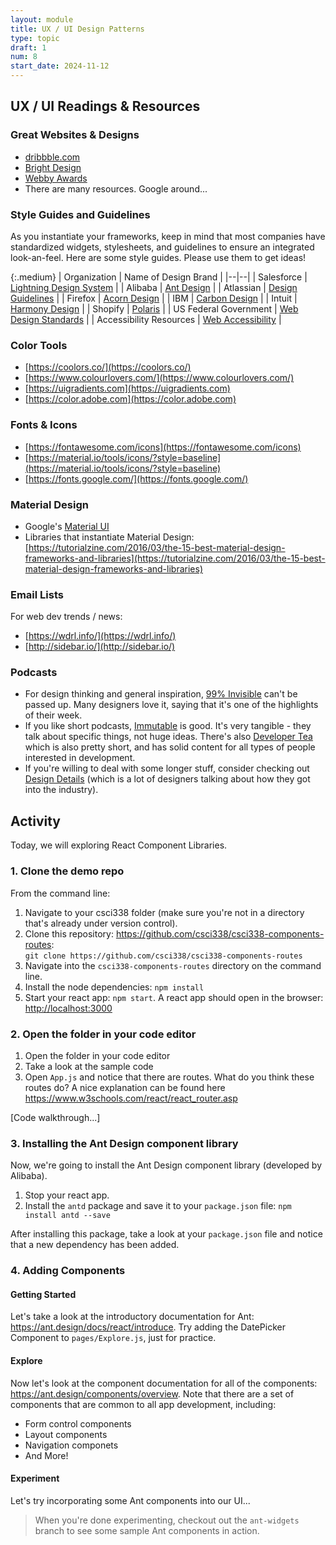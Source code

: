 ```yaml
---
layout: module
title: UX / UI Design Patterns
type: topic
draft: 1
num: 8
start_date: 2024-11-12
---
```


## UX / UI Readings & Resources

### Great Websites & Designs
* [dribbble.com](https://dribbble.com/)
* [Bright Design](https://www.brightdesign.co.uk/5-of-the-best-website-designs-according-to-the-internet)
* [Webby Awards](https://winners.webbyawards.com/winners/websites?years=0)
* There are many resources. Google around...

### Style Guides and Guidelines
As you instantiate your frameworks, keep in mind that most companies have standardized widgets, stylesheets, and guidelines to ensure an integrated look-an-feel. Here are some style guides. Please use them to get ideas!

{:.medium}
| Organization | Name of Design Brand |
|--|--|
| Salesforce | [Lightning Design System](https://www.lightningdesignsystem.com) |
| Alibaba | [Ant Design](https://ant.design) |
| Atlassian | [Design Guidelines](https://atlassian.design/) |
| Firefox | [Acorn Design](https://acorn.firefox.com/latest/acorn-aRSAh0Sp) |
| IBM | [Carbon Design](http://carbondesignsystem.com) |
| Intuit | [Harmony Design](http://harmony.intuit.com) |
| Shopify | [Polaris](https://polaris.shopify.com) |
| US Federal Government | [Web Design Standards](https://designsystem.digital.gov/) |
| Accessibility Resources | [Web Accessibility](https://turretcss.com/) |


### Color Tools
* [https://coolors.co/](https://coolors.co/) 
* [https://www.colourlovers.com/](https://www.colourlovers.com/) 
* [https://uigradients.com](https://uigradients.com)
* [https://color.adobe.com](https://color.adobe.com)

### Fonts & Icons
* [https://fontawesome.com/icons](https://fontawesome.com/icons) 
* [https://material.io/tools/icons/?style=baseline](https://material.io/tools/icons/?style=baseline) 
* [https://fonts.google.com/](https://fonts.google.com/) 

### Material Design
* Google's [Material UI](https://material.io/guidelines/)
* Libraries that instantiate Material Design: [https://tutorialzine.com/2016/03/the-15-best-material-design-frameworks-and-libraries](https://tutorialzine.com/2016/03/the-15-best-material-design-frameworks-and-libraries)

### Email Lists
For web dev trends / news:
* [https://wdrl.info/](https://wdrl.info/)
* [http://sidebar.io/](http://sidebar.io/)

### Podcasts
* For design thinking and general inspiration, [99% Invisible](http://99percentinvisible.org/) can't be passed up. Many designers love it, saying that it's one of the highlights of their week.
* If you like short podcasts, [Immutable](https://spec.fm/podcasts/immutable) is good. It's very tangible - they talk about specific things, not huge ideas. There's also [Developer Tea](https://spec.fm/podcasts/developer-tea) which is also pretty short, and has solid content for all types of people interested in development.
* If you're willing to deal with some longer stuff, consider checking out [Design Details](https://spec.fm/podcasts/design-details) (which is a lot of designers talking about how they got into the industry). 

## Activity
Today, we will exploring React Component Libraries.
### 1. Clone the demo repo
From the command line:
1. Navigate to your csci338 folder (make sure you're not in a directory that's already under version control).
2. Clone this repository: <a href="https://github.com/csci338/csci338-components-routes" target="_blank">https://github.com/csci338/csci338-components-routes</a>:<br>`git clone https://github.com/csci338/csci338-components-routes`
3. Navigate into the `csci338-components-routes` directory on the command line.
4. Install the node dependencies: `npm install`
5. Start your react app: `npm start`. A react app should open in the browser: <a href="http://localhost:3000" target="_blank">http://localhost:3000</a>

### 2. Open the folder in your code editor
1. Open the folder in your code editor
2. Take a look at the sample code
3. Open `App.js` and notice that there are routes. What do you think these routes do? A nice explanation can be found here <a href="https://www.w3schools.com/react/react_router.asp" target="_blank">https://www.w3schools.com/react/react_router.asp</a>

[Code walkthrough...]

### 3. Installing the Ant Design component library
Now, we're going to install the Ant Design component library (developed by Alibaba). 

1. Stop your react app.
2. Install the `antd` package and save it to your `package.json` file: `npm install antd --save`

After installing this package, take a look at your `package.json` file and notice that a new dependency has been added.

### 4. Adding Components

#### Getting Started
Let's take a look at the introductory documentation for Ant: <a href="https://ant.design/docs/react/introduce" target="_blank">https://ant.design/docs/react/introduce</a>. Try adding the DatePicker Component to `pages/Explore.js`, just for practice. 

#### Explore
Now let's look at the component documentation for all of the components: <a href="https://ant.design/components/overview" target="_blank">https://ant.design/components/overview</a>. Note that there are a set of components that are common to all app development, including:
* Form control components
* Layout components
* Navigation componets
* And More!

#### Experiment
Let's try incorporating some Ant components into our UI...

> When you're done experimenting, checkout out the `ant-widgets` branch to see some sample Ant components in action.